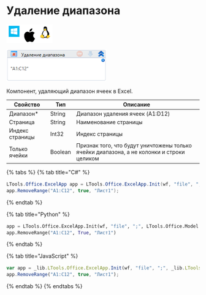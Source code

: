# Удаление диапазона

![](<../../../.gitbook/assets/image (802).png>)

![](<../../../.gitbook/assets/image (97).png>)

Компонент, удаляющий диапазон ячеек в Excel.

| Свойство        | Тип     | Описание                                                                                  |
| --------------- | ------- | ----------------------------------------------------------------------------------------- |
| Диапазон\*      | String  | Диапазон удаления ячеек (A1:D12)                                                          |
| Страница        | String  | Наименование страницы                                                                     |
| Индекс страницы | Int32   | Индекс страницы                                                                           |
| Только ячейки   | Boolean | Признак того, что будут уничтожены только ячейки диапазона, а не колонки и строки целиком |

{% tabs %}
{% tab title="C#" %}
```csharp
LTools.Office.ExcelApp app = LTools.Office.ExcelApp.Init(wf, "file", ";", LTools.Office.Model.InteropTypes.DX);
app.RemoveRange("A1:C12", true, "Лист1");
```
{% endtab %}

{% tab title="Python" %}
```python
app = LTools.Office.ExcelApp.Init(wf, "file", ";", LTools.Office.Model.InteropTypes.DX)
app.RemoveRange("A1:C12", True, "Лист1")
```
{% endtab %}

{% tab title="JavaScript" %}
```javascript
var app = _lib.LTools.Office.ExcelApp.Init(wf, "file", ";", _lib.LTools.Office.Model.InteropTypes.DX);
app.RemoveRange("A1:C12", true, "Лист1");
```
{% endtab %}
{% endtabs %}
